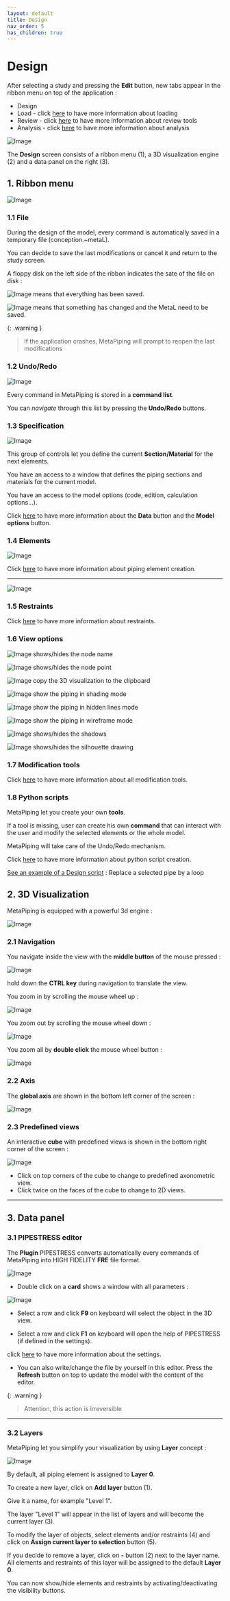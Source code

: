```yaml
---
layout: default
title: Design
nav_order: 5
has_children: true
---
```


# Design

After selecting a study and pressing the **Edit** button, new tabs appear in the ribbon menu on top of the application :

- Design
- Load - click [here](https://documentation.metapiping.com/Loads/index.html) to have more information about loading
- Review - click [here](https://documentation.metapiping.com/Review/index.html) to have more information about review tools
- Analysis - click [here](https://documentation.metapiping.com/Analysis/index.html) to have more information about analysis

![Image](../Images/Design1.jpg)

The **Design** screen consists of a ribbon menu (1), a 3D visualization engine (2) and a data panel on the right (3).

## 1. Ribbon menu

![Image](../Images/Design2.jpg)

### 1.1 File

During the design of the model, every command is automatically saved in a temporary file (conception.~metaL).

You can decide to save the last modifications or cancel it and return to the study screen.

A floppy disk on the left side of the ribbon indicates the sate of the file on disk :

![Image](../Images/Design5.jpg) means that everything has been saved.

![Image](../Images/Design6.jpg) means that something has changed and the MetaL need to be saved.

{: .warning }
>If the application crashes, MetaPiping will prompt to reopen the last modifications

### 1.2 Undo/Redo

![Image](../Images/Design7.jpg)

Every command in MetaPiping is stored in a **command list**.

You can *navigate* through this list by pressing the **Undo/Redo** buttons.

### 1.3 Specification

![Image](../Images/Design4.jpg)

This group of controls let you define the current **Section/Material** for the next elements. 

You have an access to a window that defines the piping sections and materials for the current model.

You have an access to the model options (code, edition, calculation options...).

Click [here](https://documentation.metapiping.com/Design/Specification/index.html) to have more information about the **Data** button and the **Model options** button.
### 1.4 Elements

![Image](../Images/Design8.jpg)

Click [here](https://documentation.metapiping.com/Design/Elements/index.html) to have more information about piping element creation.

---

![Image](../Images/Design3.jpg)

### 1.5 Restraints

Click [here](https://documentation.metapiping.com/Design/Restraints.html) to have more information about restraints.

### 1.6 View options

![Image](../Images/Design9.jpg) shows/hides the node name

![Image](../Images/Design10.jpg) shows/hides the node point

![Image](../Images/Design11.jpg) copy the 3D visualization to the clipboard

![Image](../Images/Design12.jpg) show the piping in shading mode

![Image](../Images/Design13.jpg) show the piping in hidden lines mode

![Image](../Images/Design14.jpg) show the piping in wireframe mode

![Image](../Images/Design15.jpg) shows/hides the shadows

![Image](../Images/Design16.jpg) shows/hides the silhouette drawing

### 1.7 Modification tools

Click [here](https://documentation.metapiping.com/Design/Modification.html) to have more information about all modification tools.
### 1.8 Python scripts

MetaPiping let you create your own **tools**.

If a tool is missing, user can create his own **command** that can interact with the user and modify the selected elements or the whole model.

MetaPiping will take care of the Undo/Redo mechanism.

Click [here](https://documentation.metapiping.com/Python/design.html) to have more information about python script creation.

[See an example of a Design script](https://documentation.metapiping.com/Python/Samples/lyre.html) : Replace a selected pipe by a loop

## 2. 3D Visualization

MetaPiping is equipped with a powerful 3d engine :

![Image](../Images/Design19.jpg)

### 2.1 Navigation

You navigate inside the view with the **middle button** of the mouse pressed :

![Image](../Images/MouseWheelMove.jpg)

hold down the **CTRL key** during navigation to translate the view.

You zoom in by scrolling the mouse wheel up :

![Image](../Images/MouseWheelUp.jpg)

You zoom out by scrolling the mouse wheel down :

![Image](../Images/MouseWheelDown.jpg)

You zoom all by **double click** the mouse wheel button :

![Image](../Images/MouseWheelDoubleClick.jpg)

### 2.2 Axis

The **global axis** are shown in the bottom left corner of the screen :

![Image](../Images/Design20.jpg)

### 2.3 Predefined views

An interactive **cube** with predefined views is shown in the bottom right corner of the screen :

![Image](../Images/Design21.jpg)

- Click on top corners of the cube to change to predefined axonometric view.
- Click twice on the faces of the cube to change to 2D views.

---

## 3. Data panel

### 3.1 PIPESTRESS editor

The **Plugin** PIPESTRESS converts automatically every commands of MetaPiping into HIGH FIDELITY **FRE** file format.

![Image](../Images/Pipestress2.jpg)

- Double click on a **card** shows a window with all parameters :

![Image](../Images/Pipestress1.jpg)

- Select a row and click **F9** on keyboard will select the object in the 3D view.

- Select a row and click **F1** on keyboard will open the help of PIPESTRESS (if defined in the settings).

click [here](https://documentation.metapiping.com/Settings/General.html) to have more information about the settings.

- You can also write/change the file by yourself in this editor. Press the **Refresh** button on top to update the model with the content of the editor.

{: .warning }
> Attention, this action is irreversible

---

### 3.2 Layers

MetaPiping let you simplify your visualization by using **Layer** concept :

![Image](../Images/Layer1.jpg)

By default, all piping element is assigned to **Layer 0**.

To create a new layer, click on **Add layer** button (1).

Give it a name, for example "Level 1".

The layer "Level 1" will appear in the list of layers and will become the current layer (3).

To modify the layer of objects, select elements and/or restraints (4) and click on **Assign current layer to selection** button (5).

If you decide to remove a layer, click on **-** button (2) next to the layer name. All elements and restraints of this layer will be assigned to the default **Layer 0**.

You can now show/hide elements and restraints by activating/deactivating the visibility buttons.
